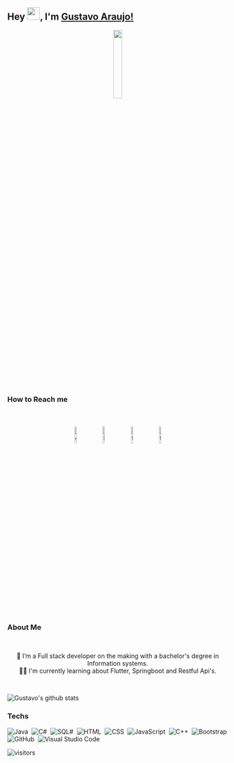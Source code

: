 ## Hey <img src="https://github.com/TheDudeThatCode/TheDudeThatCode/blob/master/Assets/Hi.gif" width="29px">, I'm [Gustavo Araujo!](https://www.linkedin.com/in/gustavodzn/) 

<p align="center">
<img width="20%" src="https://img.icons8.com/ios-filled/96/000000/programming.png"/>
</p>
<BR>
  
  
### How to Reach me ### 
<br>
<p align="center">
	<a href="https://github.com/gustavodvp"><img alt="github" width="10%" style="padding:5px" src="https://img.icons8.com/clouds/100/000000/github.png"/></a>
	<a href="https://www.linkedin.com/in/gustavodzn/"><img alt="linkedin" width="10%" style="padding:5px" src="https://img.icons8.com/clouds/100/000000/linkedin.png"/></a>
	<a href="https://www.facebook.com/gustavodzn/"><img alt="facebook" width="10%" style="padding:5px" src="https://img.icons8.com/clouds/100/000000/facebook-new.png"/></a>
	<a href="https://twitter.com/gustavodvp"><img alt="twitter" width="10%" style="padding:5px" src="https://img.icons8.com/clouds/100/000000/twitter.png"/></a>
</p>
<br />

### About Me ###
<br>
<p align="center">
🌱 I’m a Full stack developer on the making with a bachelor's degree in Information systems. </br>
👨‍💻  I'm currently learning about Flutter, Springboot and Restful Api's. </br>
</p>
<br />

![Gustavo's github stats](https://github-readme-stats.vercel.app/api?username=gustavodvp&show_icons=true&hide_border=true)&nbsp;&nbsp;

### Techs ###

![Java](https://img.shields.io/badge/-Java-05122A?style=flat&logo=Java&logoColor=FFA518)&nbsp;
![C#](https://img.shields.io/badge/-CSharp-05122A?style=flat&logo=C#&logoColor=FFA518)&nbsp;
![SQL#](https://img.shields.io/badge/-SQL-05122A?style=flat&logo=SQL&logoColor=FFA518)&nbsp;
![HTML](https://img.shields.io/badge/-HTML-05122A?style=flat&logo=HTML5)&nbsp;
![CSS](https://img.shields.io/badge/-CSS-05122A?style=flat&logo=CSS3&logoColor=1572B6)&nbsp;
![JavaScript](https://img.shields.io/badge/-JavaScript-05122A?style=flat&logo=javascript)&nbsp;
![C++](https://img.shields.io/badge/-C++-05122A?style=flat&logo=C%2B%2B&logoColor=00599C)&nbsp;
![Bootstrap](https://img.shields.io/badge/-Bootstrap-05122A?style=flat&logo=bootstrap&logoColor=563D7C)\
![GitHub](https://img.shields.io/badge/-GitHub-05122A?style=flat&logo=github)&nbsp;
![Visual Studio Code](https://img.shields.io/badge/-Visual%20Studio%20Code-05122A?style=flat&logo=visual-studio-code&logoColor=007ACC)&nbsp;


![visitors](https://visitor-badge.laobi.icu/badge?page_id=gustavodvp.gustavodvp)
